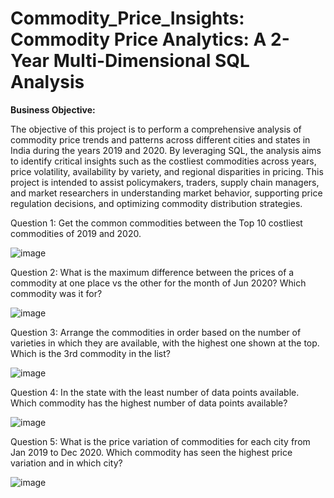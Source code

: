 # Commodity_Price_Insights: Commodity Price Analytics: A 2-Year Multi-Dimensional SQL Analysis

**Business Objective:**

The objective of this project is to perform a comprehensive analysis of commodity price trends and patterns across different cities and states in India during the years 2019 and 2020. By leveraging SQL, the analysis aims to identify critical insights such as the costliest commodities across years, price volatility, availability by variety, and regional disparities in pricing. This project is intended to assist policymakers, traders, supply chain managers, and market researchers in understanding market behavior, supporting price regulation decisions, and optimizing commodity distribution strategies.

Question 1: Get the common commodities between the Top 10 costliest commodities of 2019 and 2020.

![image](https://github.com/user-attachments/assets/13b8eb69-411b-431d-8b28-b35aebf9dfef)


Question 2: What is the maximum difference between the prices of a commodity at one place vs the other 
for the month of Jun 2020? Which commodity was it for?

![image](https://github.com/user-attachments/assets/96366a45-9865-4b93-bdd5-8c4c992f71f5)


Question 3: Arrange the commodities in order based on the number of varieties in which they are available, 
with the highest one shown at the top. Which is the 3rd commodity in the list?

![image](https://github.com/user-attachments/assets/e8978306-2636-47a1-8b21-0a97551d7597)


Question 4: In the state with the least number of data points available. 
Which commodity has the highest number of data points available?

![image](https://github.com/user-attachments/assets/3859b280-bdeb-4bdd-80e6-5ec75cd45217)


Question 5: What is the price variation of commodities for each city from Jan 2019 to Dec 2020. Which commodity 
has seen the highest price variation and in which city?

![image](https://github.com/user-attachments/assets/1dfd9f6e-522a-461a-ace0-d15e28642a3a)


